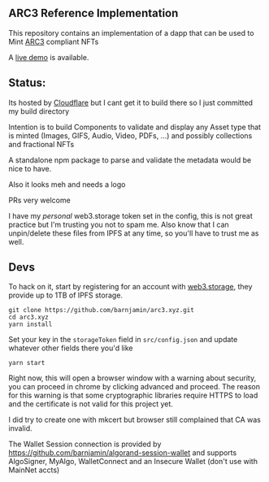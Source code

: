 ARC3 Reference Implementation
-----------------------------

This repository contains an implementation of a dapp that can be used to Mint [ARC3](https://github.com/algorandfoundation/ARCs/blob/main/ARCs/arc-0003.md) compliant NFTs

A [live demo](https://arc3.xyz) is available.


Status:
-------

Its hosted by [Cloudflare](https://pages.dev) but I cant get it to build there so I just committed my build directory

Intention is to build Components to validate and display any Asset type that is minted (Images, GIFS, Audio, Video, PDFs, ...) and possibly collections and fractional NFTs

A standalone npm package to parse and validate the metadata would be nice to have. 

Also it looks meh and needs a logo 

PRs very welcome

I have my _personal_ web3.storage token set in the config, this is not great practice but I'm trusting you not to spam me. Also know that I can unpin/delete these files from IPFS at any time, so you'll have to trust me as well.


Devs
-----

To hack on it, start by registering for an account with [web3.storage](https://web3.storage), they provide up to 1TB of IPFS storage.

```
git clone https://github.com/barnjamin/arc3.xyz.git
cd arc3.xyz
yarn install
```
Set your key in the `storageToken` field in `src/config.json` and update whatever other fields there you'd like 



```
yarn start
```

Right now, this will open a browser window with a warning about security, you can proceed in chrome by clicking advanced and proceed.  The reason for this warning is that some cryptographic libraries require HTTPS to load and the certificate is not valid for this project yet.

I did try to create one with mkcert but browser still complained that CA was invalid.

The Wallet Session connection is provided by https://github.com/barnjamin/algorand-session-wallet  and supports AlgoSigner, MyAlgo, WalletConnect and an Insecure Wallet (don't use with MainNet accts)
